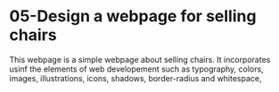 # 05-Design a webpage for selling chairs

This webpage is a simple webpage about selling chairs. It incorporates usinf the elements of web developement such as typography, colors, images, 
illustrations, icons, shadows, border-radius and whitespace,
